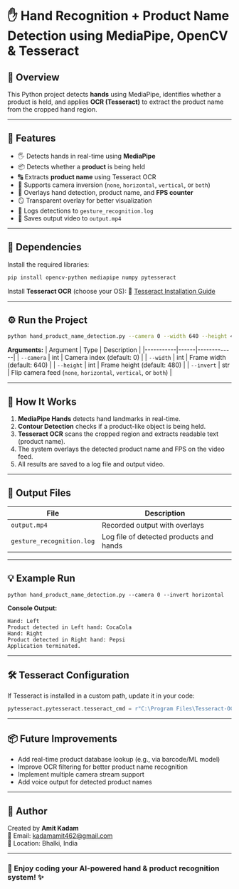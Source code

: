 # ✋ Hand Recognition + Product Name Detection using MediaPipe, OpenCV & Tesseract

## 📘 Overview
This Python project detects **hands** using MediaPipe, identifies whether a product is held, and applies **OCR (Tesseract)** to extract the product name from the cropped hand region.

---

## 🚀 Features
- 🖐️ Detects hands in real-time using **MediaPipe**
- 📦 Detects whether a **product** is being held
- 🔠 Extracts **product name** using Tesseract OCR
- 🔄 Supports camera inversion (`none`, `horizontal`, `vertical`, or `both`)
- 🎥 Overlays hand detection, product name, and **FPS counter**
- 🪞 Transparent overlay for better visualization
- 🧾 Logs detections to `gesture_recognition.log`
- 💾 Saves output video to `output.mp4`

---

## 🧩 Dependencies

Install the required libraries:

```bash
pip install opencv-python mediapipe numpy pytesseract
```

Install **Tesseract OCR** (choose your OS):
🔗 [Tesseract Installation Guide](https://github.com/UB-Mannheim/tesseract/wiki)

---

## ⚙️ Run the Project

```bash
python hand_product_name_detection.py --camera 0 --width 640 --height 480 --invert horizontal
```

**Arguments:**
| Argument | Type | Description |
|-----------|------|-------------|
| `--camera` | int | Camera index (default: 0) |
| `--width` | int | Frame width (default: 640) |
| `--height` | int | Frame height (default: 480) |
| `--invert` | str | Flip camera feed (`none`, `horizontal`, `vertical`, or `both`) |

---

## 🧠 How It Works
1. **MediaPipe Hands** detects hand landmarks in real-time.  
2. **Contour Detection** checks if a product-like object is being held.  
3. **Tesseract OCR** scans the cropped region and extracts readable text (product name).  
4. The system overlays the detected product name and FPS on the video feed.  
5. All results are saved to a log file and output video.  

---

## 📄 Output Files
| File | Description |
|------|--------------|
| `output.mp4` | Recorded output with overlays |
| `gesture_recognition.log` | Log file of detected products and hands |

---

## 💡 Example Run
```
python hand_product_name_detection.py --camera 0 --invert horizontal
```

**Console Output:**
```
Hand: Left
Product detected in Left hand: CocaCola
Hand: Right
Product detected in Right hand: Pepsi
Application terminated.
```

---

## 🛠️ Tesseract Configuration
If Tesseract is installed in a custom path, update it in your code:

```python
pytesseract.pytesseract.tesseract_cmd = r"C:\Program Files\Tesseract-OCR\tesseract.exe"
```

---

## 📦 Future Improvements
- Add real-time product database lookup (e.g., via barcode/ML model)  
- Improve OCR filtering for better product name recognition  
- Implement multiple camera stream support  
- Add voice output for detected product names  

---

## 🧰 Author
Created by **Amit Kadam**  
📧 Email: kadamamit462@gmail.com  
📍 Location: Bhalki, India

---

### 🏁 Enjoy coding your AI-powered hand & product recognition system! ✨
